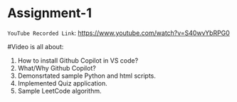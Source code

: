 # Assignment-1 

`YouTube Recorded Link`: https://www.youtube.com/watch?v=S40wvYbRPG0

#Video is all about:

1. How to install Github Copilot in VS code?
2. What/Why Github Copilot?
3. Demonsrtated sample Python and html scripts.
4. Implemented Quiz application.
5. Sample LeetCode algorithm.
